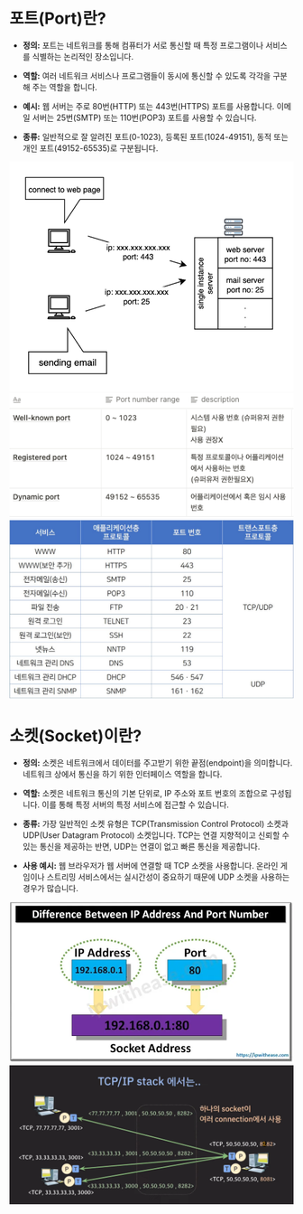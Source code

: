 # 포트(Port)란?

- **정의:** 포트는 네트워크를 통해 컴퓨터가 서로 통신할 때 특정 프로그램이나 서비스를 식별하는 논리적인 장소입니다.

- **역할:** 여러 네트워크 서비스나 프로그램들이 동시에 통신할 수 있도록 각각을 구분해 주는 역할을 합니다.

- **예시:** 웹 서버는 주로 80번(HTTP) 또는 443번(HTTPS) 포트를 사용합니다. 이메일 서버는 25번(SMTP) 또는 110번(POP3) 포트를 사용할 수 있습니다.

- **종류:** 일반적으로 잘 알려진 포트(0-1023), 등록된 포트(1024-49151), 동적 또는 개인 포트(49152-65535)로 구분됩니다.

![Alt text](<image/port 1.png>)
![Alt text](<image/port 2.png>)
![Alt text](image/well-known-port.jpeg)

# 소켓(Socket)이란?

- **정의:** 소켓은 네트워크에서 데이터를 주고받기 위한 끝점(endpoint)을 의미합니다. 네트워크 상에서 통신을 하기 위한 인터페이스 역할을 합니다.

- **역할:** 소켓은 네트워크 통신의 기본 단위로, IP 주소와 포트 번호의 조합으로 구성됩니다. 이를 통해 특정 서버의 특정 서비스에 접근할 수 있습니다.

- **종류:** 가장 일반적인 소켓 유형은 TCP(Transmission Control Protocol) 소켓과 UDP(User Datagram Protocol) 소켓입니다. TCP는 연결 지향적이고 신뢰할 수 있는 통신을 제공하는 반면, UDP는 연결이 없고 빠른 통신을 제공합니다.

- **사용 예시:** 웹 브라우저가 웹 서버에 연결할 때 TCP 소켓을 사용합니다. 온라인 게임이나 스트리밍 서비스에서는 실시간성이 중요하기 때문에 UDP 소켓을 사용하는 경우가 많습니다.

![Alt text](image/socket.png)
![Alt text](image/connection.png)
